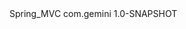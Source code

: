  <parent>
    <artifactId>Spring_MVC</artifactId>
    <groupId>com.gemini</groupId>
    <version>1.0-SNAPSHOT</version>
  </parent>